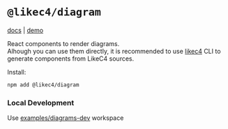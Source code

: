 # `@likec4/diagram`

[docs](https://likec4.dev/docs/tools/react/) | [demo](https://template.likec4.dev/view/cloud)

React components to render diagrams.\
Alhough you can use them directly, it is recommended to use [likec4](../likec4/) CLI to generate components from LikeC4 sources.

Install:

```bash
npm add @likec4/diagram
```

### Local Development

Use [examples/diagrams-dev](../../examples/diagrams-dev/) workspace
